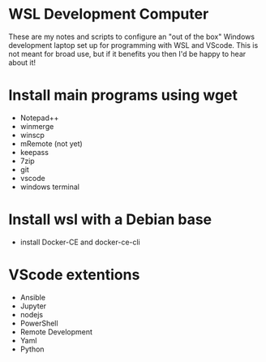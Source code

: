 # WSL Development Computer
These are my notes and scripts to configure an "out of the box" Windows development laptop set up for programming with WSL and VScode.  This is not meant for broad use, but if it benefits you then I'd be happy to hear about it!

# Install main programs using wget 
- Notepad++
- winmerge
- winscp
- mRemote (not yet)
- keepass
- 7zip
- git
- vscode
- windows terminal

# Install wsl with a Debian base
- install Docker-CE and docker-ce-cli

# VScode extentions
- Ansible
- Jupyter
- nodejs
- PowerShell
- Remote Development
- Yaml
- Python
